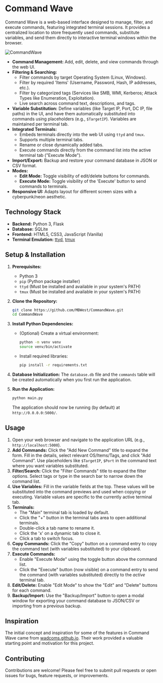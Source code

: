 # Command Wave

Command Wave is a web-based interface designed to manage, filter, and execute commands, featuring integrated terminal sessions. It provides a centralized location to store frequently used commands, substitute variables, and send them directly to interactive terminal windows within the browser.

![CommandWave](https://github.com/user-attachments/assets/56317d14-247e-42a4-8268-86ac36c5729d)

* **Command Management:** Add, edit, delete, and view commands through the web UI.
* **Filtering & Searching:**
    * Filter commands by target Operating System (Linux, Windows).
    * Filter by required 'Items' (Username, Password, Hash, IP addresses, etc.).
    * Filter by categorized tags (Services like SMB, WMI, Kerberos; Attack Types like Enumeration, Exploitation).
    * Live search across command text, descriptions, and tags.
* **Variable Substitution:** Define variables (like Target IP, Port, DC IP, file paths) in the UI, and have them automatically substituted into commands using placeholders (e.g., `$TargetIP`). Variables are maintained per terminal tab.
* **Integrated Terminals:**
    * Embeds terminals directly into the web UI using `ttyd` and `tmux`.
    * Supports multiple terminal tabs.
    * Rename or close dynamically added tabs.
    * Execute commands directly from the command list into the active terminal tab ("Execute Mode").
* **Import/Export:** Backup and restore your command database in JSON or CSV format.
* **Modes:**
    * **Edit Mode:** Toggle visibility of edit/delete buttons for commands.
    * **Execute Mode:** Toggle visibility of the 'Execute' button to send commands to terminals.
* **Responsive UI:** Adapts layout for different screen sizes with a cyberpunk/neon aesthetic.

## Technology Stack

* **Backend:** Python 3, Flask
* **Database:** SQLite
* **Frontend:** HTML5, CSS3, JavaScript (Vanilla)
* **Terminal Emulation:** [ttyd](https://github.com/tsl0922/ttyd), [tmux](https://github.com/tmux/tmux)

## Setup & Installation

1.  **Prerequisites:**
    * Python 3
    * `pip` (Python package installer)
    * `ttyd` (Must be installed and available in your system's PATH)
    * `tmux` (Must be installed and available in your system's PATH)

2.  **Clone the Repository:**
    ```bash
    git clone https://github.com/MBWest/CommandWave.git
    cd CommandWave
    ```

3.  **Install Python Dependencies:**
    * (Optional) Create a virtual environment:
        ```bash
        python -m venv venv
        source venv/bin/activate
        ```
    * Install required libraries:
        ```bash
        pip install -r requirements.txt
        ```

4.  **Database Initialization:** The `database.db` file and the `commands` table will be created automatically when you first run the application.

5.  **Run the Application:**
    ```bash
    python main.py
    ```
    The application should now be running (by default) at `http://0.0.0.0:5000/`.

## Usage

1.  Open your web browser and navigate to the application URL (e.g., `http://localhost:5000`).
2.  **Add Commands:** Click the "Add New Command" title to expand the form. Fill in the details, select relevant OS/Items/Tags, and click "Add Command". Use placeholders like `$TargetIP`, `$Port` in the command text where you want variables substituted.
3.  **Filter/Search:** Click the "Filter Commands" title to expand the filter options. Select tags or type in the search bar to narrow down the command list.
4.  **Use Variables:** Fill in the variable fields at the top. These values will be substituted into the command previews and used when copying or executing. Variable values are specific to the currently active terminal tab.
5.  **Terminals:**
    * The "Main" terminal tab is loaded by default.
    * Click the "+" button in the terminal tabs area to open additional terminals.
    * Double-click a tab name to rename it.
    * Click the 'x' on a dynamic tab to close it.
    * Click a tab to switch focus.
6.  **Copy Commands:** Click the "Copy" button on a command entry to copy the command text (with variables substituted) to your clipboard.
7.  **Execute Commands:**
    * Enable "Execute Mode" using the toggle button above the command list.
    * Click the "Execute" button (now visible) on a command entry to send the command (with variables substituted) directly to the *active* terminal tab.
8.  **Edit/Delete:** Enable "Edit Mode" to show the "Edit" and "Delete" buttons for each command.
9.  **Backup/Import:** Use the "Backup/Import" button to open a modal window for exporting your command database to JSON/CSV or importing from a previous backup.

## Inspiration

The initial concept and inspiration for some of the features in Command Wave came from [wadcoms.github.io](https://wadcoms.github.io/). Their work provided a valuable starting point and motivation for this project.

## Contributing

Contributions are welcome! Please feel free to submit pull requests or open issues for bugs, feature requests, or improvements.
